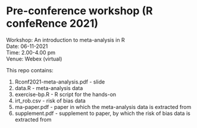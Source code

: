 # Pre-conference workshop (R confeRence 2021)

Workshop: An introduction to meta-analysis in R    
Date: 06-11-2021   
Time: 2.00-4.00 pm   
Venue: Webex (virtual)   

This repo contains:

1) Rconf2021-meta-analysis.pdf - slide
2) data.R - meta-analysis data 
3) exercise-bp.R - R script for the hands-on
4) irt_rob.csv - risk of bias data
5) ma-paper.pdf - paper in which the meta-analysis data is extracted from
6) supplement.pdf - supplement to paper, by which the risk of bias data is extracted from
